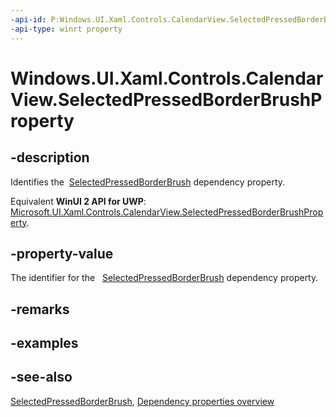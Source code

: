 ```yaml
---
-api-id: P:Windows.UI.Xaml.Controls.CalendarView.SelectedPressedBorderBrushProperty
-api-type: winrt property
---
```


<!-- Property syntax
public Windows.UI.Xaml.DependencyProperty SelectedPressedBorderBrushProperty { get; }
-->

# Windows.UI.Xaml.Controls.CalendarView.SelectedPressedBorderBrushProperty

## -description
Identifies the  [SelectedPressedBorderBrush](calendarview_selectedpressedborderbrush.md) dependency property.

Equivalent **WinUI 2 API for UWP**: [Microsoft.UI.Xaml.Controls.CalendarView.SelectedPressedBorderBrushProperty](/windows/winui/api/microsoft.ui.xaml.controls.calendarview.selectedpressedborderbrushproperty).

## -property-value
The identifier for the   [SelectedPressedBorderBrush](calendarview_selectedpressedborderbrush.md) dependency property.

## -remarks

## -examples

## -see-also
[SelectedPressedBorderBrush](calendarview_selectedpressedborderbrush.md), [Dependency properties overview](/windows/uwp/xaml-platform/dependency-properties-overview)
